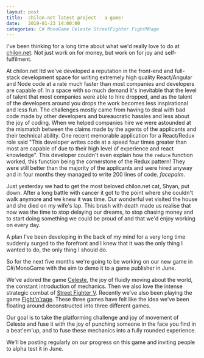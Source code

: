 ```yaml
---
layout: post
title:  chilon.net latest project - a game!
date:   2019-01-23 14:00:00
categories: C# MonoGame Celeste StreetFighter FightNRage
---
```


I've been thinking for a long time about what we'd really love to do at [chilon.net](chilon.net). Not just work on for money, but work on for joy and self-fulfilment.

At chilon.net ltd we've developed a reputation in the front-end and full-stack development space for writing extremely high quality React/Angular and Node code at a rate much faster than most companies and developers are capable of.
In a space with so much demand it's inevitable that the level of talent that most companies were able to hire dropped, and as the talent of the developers around you drops the work becomes less inspirational and less fun.
The challenges mostly came from having to deal with bad code made by other developers and bureaucratic hassles and less about the joy of coding.
When we helped companies hire we were astounded at the mismatch between the claims made by the agents of the applicants and their technical ability.
One recent memorable application for a React/Redux role said "This developer writes code at a speed four times greater than most are capable of due to their high level of experience and react knowledge".
This developer couldn't even explain how the `reduce` function worked, this function being the cornerstone of the Redux pattern!
They were still better than the majority of the applicants and were hired anyway and in four months they managed to write 200 lines of code.
*facepalm*.

Just yesterday we had to get the most beloved chilon.net cat, Shyan, put down.
After a long battle with cancer it got to the point where she couldn't walk anymore and we knew it was time.
Our wonderful vet visited the house and she died on my wife's lap.
This brush with death made us realise that now was the time to stop delaying our dreams, to stop chasing money and to start doing something we could be proud of and that we'd enjoy working on every day.

A plan I've been developing in the back of my mind for a very long time suddenly surged to the forefront and I knew that it was the only thing I wanted to do, the only thing I should do.

So for the next five months we're going to be working on our new game in C#/MonoGame with the aim to demo it to a game publisher in June.

We've adored the game [Celeste](http://www.celestegame.com), the joy of fluidly moving about the world, the constant introduction of mechanics. Then we also love the intense strategic combat of [Street Fighter V](https://streetfighter.com/https://streetfighter.com/). Recently we've also been playing the game [Fight'n'rage](https://store.steampowered.com/app/674520/FightN_Rage/). These three games have felt like the idea we've been floating around deconstructed into three different games.

Our goal is to take the platforming challenge and joy of movement of Celeste and fuse it with the joy of punching someone in the face you find in a beat'em'up, and to fuse these mechanics into a fully rounded experience.

We'll be posting regularly on our progress on this game and inviting people to alpha test it in June.


